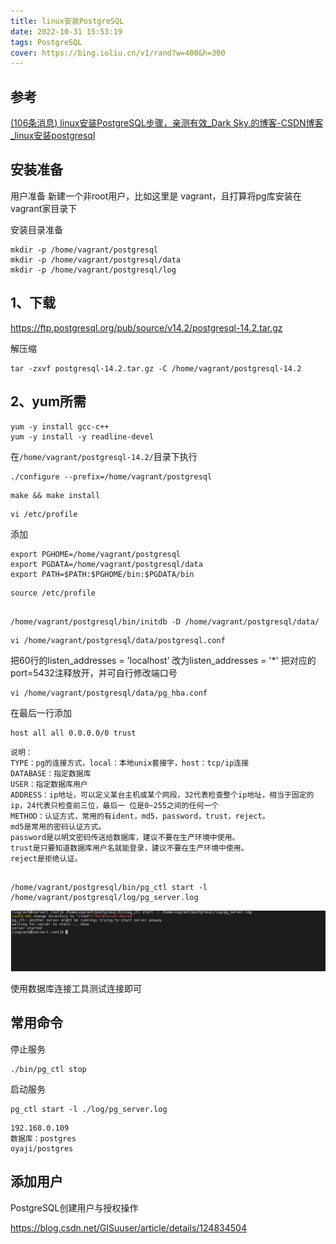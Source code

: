 ```yaml
---
title: linux安装PostgreSQL
date: 2022-10-31 15:53:19
tags: PostgreSQL
cover: https://bing.ioliu.cn/v1/rand?w=400&h=300
---
```






## 参考

[(106条消息) linux安装PostgreSQL步骤，亲测有效_Dark Sky.的博客-CSDN博客_linux安装postgresql](https://blog.csdn.net/Dark_Blue__/article/details/125187959)


## 安装准备

用户准备
新建一个非root用户，比如这里是 vagrant，且打算将pg库安装在vagrant家目录下

安装目录准备

``` 
mkdir -p /home/vagrant/postgresql
mkdir -p /home/vagrant/postgresql/data
mkdir -p /home/vagrant/postgresql/log

```
## 1、下载

https://ftp.postgresql.org/pub/source/v14.2/postgresql-14.2.tar.gz



解压缩

```
tar -zxvf postgresql-14.2.tar.gz -C /home/vagrant/postgresql-14.2
```






## 2、yum所需

```
yum -y install gcc-c++
yum -y install -y readline-devel
```

在`/home/vagrant/postgresql-14.2/`目录下执行

```
./configure --prefix=/home/vagrant/postgresql
```



```
make && make install
```



```
vi /etc/profile
```



添加
``` 
export PGHOME=/home/vagrant/postgresql
export PGDATA=/home/vagrant/postgresql/data
export PATH=$PATH:$PGHOME/bin:$PGDATA/bin
```



```
source /etc/profile


```



```
/home/vagrant/postgresql/bin/initdb -D /home/vagrant/postgresql/data/
```







```
vi /home/vagrant/postgresql/data/postgresql.conf
```



把60行的listen_addresses = 'localhost’ 改为listen_addresses = '*'
把对应的port=5432注释放开，并可自行修改端口号

```
vi /home/vagrant/postgresql/data/pg_hba.conf
```



在最后一行添加



```
host all all 0.0.0.0/0 trust
```







```
说明：
TYPE：pg的连接方式，local：本地unix套接字，host：tcp/ip连接
DATABASE：指定数据库
USER：指定数据库用户
ADDRESS：ip地址，可以定义某台主机或某个网段，32代表检查整个ip地址，相当于固定的ip，24代表只检查前三位，最后一 位是0~255之间的任何一个
METHOD：认证方式，常用的有ident，md5，password，trust，reject。
md5是常用的密码认证方式。
password是以明文密码传送给数据库，建议不要在生产环境中使用。
trust是只要知道数据库用户名就能登录，建议不要在生产环境中使用。
reject是拒绝认证。


```







```
/home/vagrant/postgresql/bin/pg_ctl start -l /home/vagrant/postgresql/log/pg_server.log
```

![启动命令](/imgs/2022-11-13/xuDxrBEd9PWDRrVU.png)




使用数据库连接工具测试连接即可

## 常用命令

停止服务
```
./bin/pg_ctl stop 
```

启动服务
```
pg_ctl start -l ./log/pg_server.log
```

```
192.168.0.109 
数据库：postgres
oyaji/postgres
```

## 添加用户

PostgreSQL创建用户与授权操作

https://blog.csdn.net/GISuuser/article/details/124834504


<!--stackedit_data:
eyJoaXN0b3J5IjpbLTg2MjkwNDMyNywxNDY1MjY2ODU2XX0=
-->